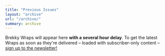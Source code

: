 ```yaml
---
title: "Previous Issues"
layout: "archive"
url: "/archive/"
summary: archive
---
```


<p>Brekky Wraps will appear here <strong>with a several hour delay</strong>. To get the latest Wraps as soon as they're delivered – loaded with subscriber-only content – <a href="https://brekkywrap.com" title="Sign up">sign up to the newsletter!</a></p>